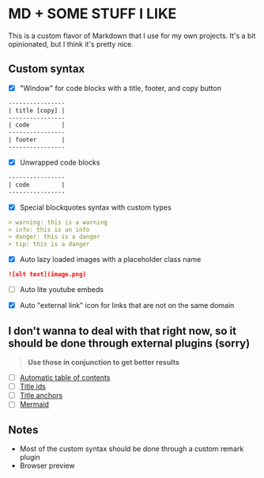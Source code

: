 # MD + SOME STUFF I LIKE

This is a custom flavor of Markdown that I use for my own projects. It's a bit opinionated, but I think it's pretty nice.

## Custom syntax

- [x] "Window" for code blocks with a title, footer, and copy button

```txt
----------------
| title [copy] |
----------------
| code         |
----------------
| footer       |
----------------
```

- [x] Unwrapped code blocks

```txt
----------------
| code         |
----------------
```

- [x] Special blockquotes syntax with custom types

```md
> warning: this is a warning
> info: this is an info
> danger: this is a danger
> tip: this is a danger
```

- [x] Auto lazy loaded images with a placeholder class name

```md
![alt text](image.png)
```

- [ ] Auto lite youtube embeds

- [x] Auto "external link" icon for links that are not on the same domain

## I don't wanna to deal with that right now, so it should be done through external plugins (sorry)

> **Use those in conjunction to get better results**

- [ ] [Automatic table of contents](https://github.com/remarkjs/remark-toc)
- [ ] [Title ids](https://github.com/rehypejs/rehype-slug)
- [ ] [Title anchors](https://github.com/rehypejs/rehype-autolink-headings)
- [ ] [Mermaid](https://github.com/remcohaszing/rehype-mermaidjs)

## Notes

- Most of the custom syntax should be done through a custom remark plugin
- Browser preview
